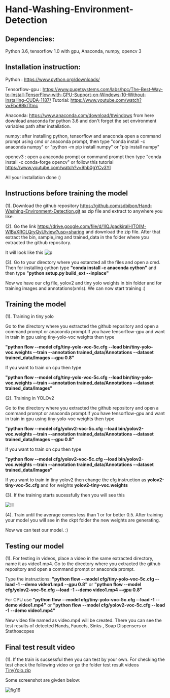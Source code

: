# Hand-Washing-Environment-Detection

## Dependencies:

Python 3.6, tensorflow 1.0 with gpu, Anaconda, numpy, opencv 3 

## Installation instruction:

Python : https://www.python.org/downloads/

Tensorflow-gpu : https://www.pugetsystems.com/labs/hpc/The-Best-Way-to-Install-TensorFlow-with-GPU-Support-on-Windows-10-Without-Installing-CUDA-1187/
Tutorial: https://www.youtube.com/watch?v=Ebo8BklTtmc

Anaconda: https://www.anaconda.com/download/#windows from here download anaconda for python 3.6 and don't forget the set environment variables path after installation.

numpy: after installing python, tensorflow and anaconda open a command prompt using cmd or anaconda prompt, then type "conda install -c anaconda numpy" or "python -m pip install numpy" or "pip install numpy"

opencv3 : open a anaconda prompt or command prompt then type "conda install -c conda-forge opencv" or follow this tutorial https://www.youtube.com/watch?v=9hb0gYCv3YI 

All your installation done :)

## Instructions before training the model

(1). Download the github repository https://github.com/sdbibon/Hand-Washing-Environment-Detection.git as zip file and extract to anywhere you like.

(2). Go the link https://drive.google.com/file/d/1lQJgadkiralHlTOIM-WlBuXROLQryQyU/view?usp=sharing and download the zip file. After that extract the bin, sample_img and trained_data in the folder where you extracted the github repository.

It will look like this
![p](https://user-images.githubusercontent.com/16569879/49892716-ddd85000-fe06-11e8-848c-6d27b5bdbda8.JPG)

(3). Go to your directory where you extarcted all the files and open a cmd. Then for installing cython type **"conda install -c anaconda cython"** and then type **"python setup.py build_ext --inplace"**

Now we have our cfg file, yolov2 and tiny yolo weights in bin folder and for training images and annotations(xmls). We can now start training :)

## Training the model

(1). Training in tiny yolo

Go to the directory where you extracted the github repository and open a command prompt or anaconda prompt.If you have tensorflow-gpu and want in train in gpu using tiny-yolo-voc weights then type

**"python flow --model cfg/tiny-yolo-voc-5c.cfg --load bin/tiny-yolo-voc.weights --train --annotation trained_data/Annotations --dataset trained_data/Images --gpu 0.8"**

If you want to train on cpu then type

**"python flow --model cfg/tiny-yolo-voc-5c.cfg --load bin/tiny-yolo-voc.weights --train --annotation trained_data/Annotations --dataset trained_data/Images"**

(2). Training in YOLOv2

Go to the directory where you extracted the github repository and open a command prompt or anaconda prompt.If you have tensorflow-gpu and want in train in gpu using tiny-yolo-voc weights then type

**"python flow --model cfg/yolov2-voc-5c.cfg --load bin/yolov2-voc.weights --train --annotation trained_data/Annotations --dataset trained_data/Images --gpu 0.8"**

If you want to train on cpu then type

**"python flow --model cfg/yolov2-voc-5c.cfg --load bin/yolov2-voc.weights --train --annotation trained_data/Annotations --dataset trained_data/Images"**

If you want to train in tiny yolov2 then change the cfg instruction as **yolov2-tiny-voc-5c.cfg** and for weights **yolov2-tiny-voc.weights**

(3). If the training starts sucessfully then you will see this

![lll](https://user-images.githubusercontent.com/16569879/49894379-111cde00-fe0b-11e8-86b4-3bf760109e21.JPG)

(4). Train until the average comes less than 1 or for better 0.5. After training your model you will see in the ckpt folder the new weights are generating.

Now we can test our model. :)

## Testing our model

(1). For testing in videos, place a video in the same extracted directory, name it as video1.mp4. Go to the directory where you extracted the github repository and open a command prompt or anaconda prompt. 

Type the instructions:
**"python flow --model cfg/tiny-yolo-voc-5c.cfg --load -1 --demo video1.mp4 --gpu 0.8"**
or
**"python flow --model cfg/yolov2-voc-5c.cfg --load -1 --demo video1.mp4 --gpu 0.8"**

For CPU use
**"python flow --model cfg/tiny-yolo-voc-5c.cfg --load -1 --demo video1.mp4"**
or
**"python flow --model cfg/yolov2-voc-5c.cfg --load -1 --demo video1.mp4"**


New video file named as video.mp4 will be created. There you can see the test results of detected Hands, Faucets, Sinks , Soap Dispensers or Stethoscopes

## Final test result video

(1). If the train is sucsessful then you can test by your own.
For checking the test check the following video or go the folder test result videos
[TinyYolo.zip](https://github.com/sdbibon/Hand-Washing-Environment-Detection/files/2673314/TinyYolo.zip)

Some screenshot are givden below:

![fig16](https://user-images.githubusercontent.com/16569879/50575773-aa636280-0dc1-11e9-80cd-1aa4599044aa.jpg)


